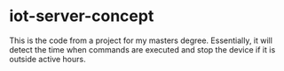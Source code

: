 # iot-server-concept
This is the code from a project for my masters degree. Essentially, it will detect the time when commands are executed and stop the device if it is outside active hours.
